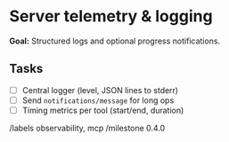 # Server telemetry & logging

**Goal:** Structured logs and optional progress notifications.

## Tasks

- [ ] Central logger (level, JSON lines to stderr)
- [ ] Send `notifications/message` for long ops
- [ ] Timing metrics per tool (start/end, duration)

/labels observability, mcp
/milestone 0.4.0
